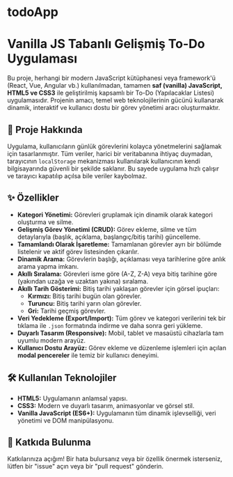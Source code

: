 # todoApp
# Vanilla JS Tabanlı Gelişmiş To-Do Uygulaması

Bu proje, herhangi bir modern JavaScript kütüphanesi veya framework'ü (React, Vue, Angular vb.) kullanılmadan, tamamen **saf (vanilla) JavaScript, HTML5 ve CSS3** ile geliştirilmiş kapsamlı bir To-Do (Yapılacaklar Listesi) uygulamasıdır. Projenin amacı, temel web teknolojilerinin gücünü kullanarak dinamik, interaktif ve kullanıcı dostu bir görev yönetimi aracı oluşturmaktır.



## 🚀 Proje Hakkında

Uygulama, kullanıcıların günlük görevlerini kolayca yönetmelerini sağlamak için tasarlanmıştır. Tüm veriler, harici bir veritabanına ihtiyaç duymadan, tarayıcının `localStorage` mekanizması kullanılarak kullanıcının kendi bilgisayarında güvenli bir şekilde saklanır. Bu sayede uygulama hızlı çalışır ve tarayıcı kapatılıp açılsa bile veriler kaybolmaz.

## ✨ Özellikler

- **Kategori Yönetimi:** Görevleri gruplamak için dinamik olarak kategori oluşturma ve silme.
- **Gelişmiş Görev Yönetimi (CRUD):** Görev ekleme, silme ve tüm detaylarıyla (başlık, açıklama, başlangıç/bitiş tarihi) güncelleme.
- **Tamamlandı Olarak İşaretleme:** Tamamlanan görevler ayrı bir bölümde listelenir ve aktif görev listesinden çıkarılır.
- **Dinamik Arama:** Görevlerin başlığı, açıklaması veya tarihlerine göre anlık arama yapma imkanı.
- **Akıllı Sıralama:** Görevleri isme göre (A-Z, Z-A) veya bitiş tarihine göre (yakından uzağa ve uzaktan yakına) sıralama.
- **Akıllı Tarih Gösterimi:** Bitiş tarihi yaklaşan görevler için görsel ipuçları:
  - **Kırmızı:** Bitiş tarihi bugün olan görevler.
  - **Turuncu:** Bitiş tarihi yarın olan görevler.
  - **Gri:** Tarihi geçmiş görevler.
- **Veri Yedekleme (Export/Import):** Tüm görev ve kategori verilerini tek bir tıklama ile `.json` formatında indirme ve daha sonra geri yükleme.
- **Duyarlı Tasarım (Responsive):** Mobil, tablet ve masaüstü cihazlarla tam uyumlu modern arayüz.
- **Kullanıcı Dostu Arayüz:** Görev ekleme ve düzenleme işlemleri için açılan **modal pencereler** ile temiz bir kullanıcı deneyimi.

## 🛠️ Kullanılan Teknolojiler

- **HTML5:** Uygulamanın anlamsal yapısı.
- **CSS3:** Modern ve duyarlı tasarım, animasyonlar ve görsel stil.
- **Vanilla JavaScript (ES6+):** Uygulamanın tüm dinamik işlevselliği, veri yönetimi ve DOM manipülasyonu.



## 🤝 Katkıda Bulunma

Katkılarınıza açığım! Bir hata bulursanız veya bir özellik önermek isterseniz, lütfen bir "issue" açın veya bir "pull request" gönderin.
